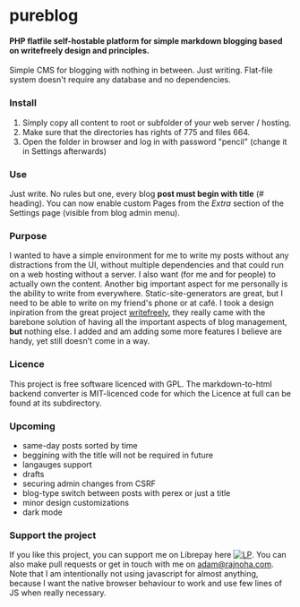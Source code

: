 # pureblog
#### PHP flatfile self-hostable platform for simple markdown blogging based on writefreely design and principles.

Simple CMS for blogging with nothing in between. Just writing.
Flat-file system doesn't require any database and no dependencies.

### Install
1. Simply copy all content to root or subfolder of your web server / hosting.
2. Make sure that the directories has rights of 775 and files 664.
3. Open the folder in browser and log in with password "pencil" (change it in Settings afterwards)

### Use
Just write. No rules but one, every blog __post must begin with title__ (# heading).
You can now enable custom Pages from the _Extra_ section of the Settings page (visible from blog admin menu).

### Purpose
I wanted to have a simple environment for me to write my posts without any distractions from the UI, without multiple dependencies and that could run on a web hosting without a server.
I also want (for me and for people) to actually own the content. Another big important aspect for me personally is the ability to write from everywhere. Static-site-generators are great, but I need to be able to write on my friend's phone or at café. I took a design inpiration from the great project [writefreely](https://github.com/writeas/writefreely), they really came with the barebone solution of having all the important aspects of blog management, __but__ nothing else. I added and am adding some more features I believe are handy, yet still doesn't come in a way.

### Licence
This project is free software licenced with GPL. The markdown-to-html backend converter is MIT-licenced code for which the Licence at full can be found at its subdirectory.

### Upcoming
 - same-day posts sorted by time
 - beggining with the title will not be required in future
 - langauges support
 - drafts
 - securing admin changes from CSRF
 - blog-type switch between posts with perex or just a title
 - minor design customizations
 - dark mode
 
### Support the project
If you like this project, you can support me on Librepay here [![LP](https://liberapay.com/assets/widgets/donate.svg)](https://liberapay.com/arajnoha/donate). You can also make pull requests or get in touch with me on adam@rajnoha.com.
Note that I am intentionally not using javascript for almost anything, because I want the native browser behaviour to work and use few lines of JS when really necessary.
